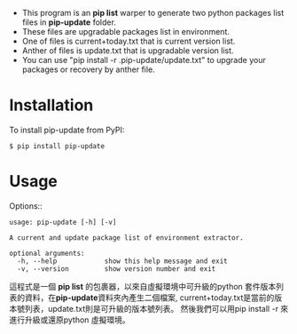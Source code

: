 * This program is an **pip list** warper to generate two python packages list files in **pip-update** folder.
* These files are upgradable packages list in environment.
* One of files is current+today.txt that is current version list.
* Anther of files is update.txt that is upgradable version list. 
* You can use "pip install -r .pip-update/update.txt" to upgrade your packages or recovery by anther file.

Installation
============

To install pip-update from PyPI:

    $ pip install pip-update
Usage
=====

Options::

    usage: pip-update [-h] [-v]

    A current and update package list of environment extractor.

    optional arguments:
      -h, --help            show this help message and exit
      -v, --version         show version number and exit

這程式是一個 **pip list** 的包裹器，以來自虛擬環境中可升級的python 套件版本列表的資料，在**pip-update**資料夾內產生二個檔案, current+today.txt是當前的版本號列表，update.txt則是可升級的版本號列表。
然後我們可以用pip install -r 來進行升級或還原python 虛擬環境。